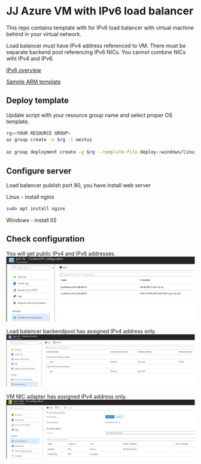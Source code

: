# JJ Azure VM with IPv6 load balancer

This repo contains template with for IPv6 load balancer with virtual machine behind in your virtual network.

Load balancer must have IPv4 address referenced to VM.
There must be separate backend pool referencing IPv6 NICs. You cannot combine NICs wiht IPv4 and IPv6.

[IPv6 overview](https://docs.microsoft.com/en-us/azure/load-balancer/load-balancer-ipv6-overview)

[Sample ARM template](https://docs.microsoft.com/en-us/azure/load-balancer/load-balancer-ipv6-internet-template)


## Deploy template

Update script with your resource group name and select proper OS template.

```bash
rg=<YOUR RESOURCE GROUP>
az group create -n $rg -l westus

az group deployment create -g $rg --template-file deploy-<windows/linux>.json --parameters params.json
```

## Configure server
Load balancer publish port 80, you have install web server

Linux - install nginx

```bash
sudo apt install nginx
```

Windows - install IIS

## Check configuration

You will get public IPv4 and IPv6 addresses.
![media](media/lb.png)

Load balancer backendpool has assigned IPv4 address only.
![media](media/lb-bp.png)

VM NIC adapter has assigned IPv4 address only.
![media](media/vm-nic.png)